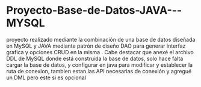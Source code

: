 # Proyecto-Base-de-Datos-JAVA---MYSQL
proyecto realizado mediante la combinación de una base de datos diseñada en MySQL y JAVA mediante patrón de diseño DAO para generar interfaz grafica y opciones CRUD en la misma
. Cabe destacar que anexé el archivo DDL de MySQL donde está construida la base de datos, solo hace falta cargar la base de datos, y configurar en java para modificar y establecer la ruta de conexion, tambien estan las API necesarias de conexión y agregué un DML pero este si es opcional
